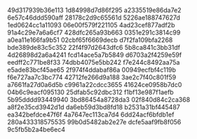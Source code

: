 49d317939b36e113
1d84998d7d86f295
a2335519e86da7e2
6e57c46ddd590aff
28178c2d9c65561d
5226ae188747627d
1ed0624cc1a11093
06e00f579f221105
4ad23cef877adf2b
91a4c29e7a6a6cf7
428dfc265a93b663
0351e291c3814c99
a0ea11e166fa9b51
02cbf65f6669decb
d7f2fa109bfa2268
bde389de83c5c352
22f4f97d2643dfc6
5b8ca841c3bb31df
4d26898d2a6a4241
fcd14ace5a7b5849
d6703a2f4259e59f
eedff2c771be8f33
74dbb4075e5bb242
f7e244c8492aa75a
e5ade83bcf45ae65
2f974f4ddabaf86a
00949ecfbf4c119b
f6e727aa7c3bc774
42712fe266d9a188
3ae2c7f40c801f59
a7661fa27d0a6d5b
c9961a22cdcc3655
41624ce0958b7dc0
04b6c9eacf095130
25dfab5c92dbc312
f1bf13e987f1aefb
5b95dddd93449940
3bd86454a8728da3
02f840d84c2ca368
a8f2e35cd3942d1d
da6eb59d3bd8fd18
b2531a31bf445487
ea342befdce47f6f
4a7647ec113ca7d4
6dd24acf6bfdb1ef
280a433318575535
99b0d5482ab2e27e
dcfe5aaf9fb8f056
9c5fb5b2a4be6ec4
